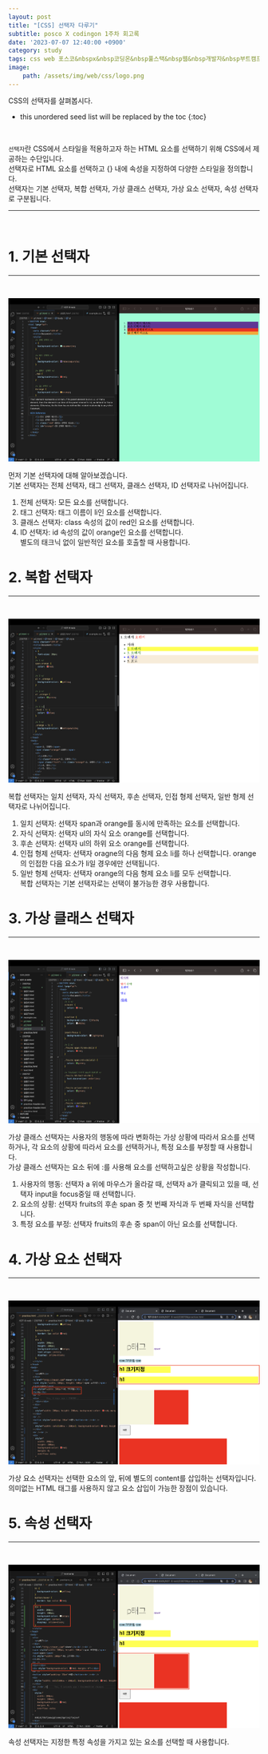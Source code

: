```yaml
---
layout: post
title: "[CSS] 선택자 다루기"
subtitle: posco X codingon 1주차 회고록
date: '2023-07-07 12:40:00 +0900'
category: study
tags: css web 포스코&nbspx&nbsp코딩온&nbsp풀스택&nbsp웹&nbsp개발자&nbsp부트캠프&nbsp8기
image:
    path: /assets/img/web/css/logo.png
---
```


CSS의 선택자를 살펴봅시다.<br>

<!--more-->

* this unordered seed list will be replaced by the toc
{:toc}
<br>

`선택자`란 CSS에서 스타일을 적용하고자 하는 HTML 요소를 선택하기 위해 CSS에서 제공하는 수단입니다.<br>
선택자로 HTML 요소를 선택하고 {} 내에 속성을 지정하여 다양한 스타일을 정의합니다.<br>
선택자는 기본 선택자, 복합 선택자, 가상 클래스 선택자, 가상 요소 선택자, 속성 선택자로 구분됩니다.<br>

---
<br>

# 1. 기본 선택자
---
<br>

![1](/assets/img/web/css/2023-07-07-[CSS]_선택자_다루기/1.png)
<br>

먼저 기본 선택자에 대해 알아보겠습니다.<br>
기본 선택자는 전체 선택자, 태그 선택자, 클래스 선택자, ID 선택자로 나뉘어집니다.<br>
1. 전체 선택자: 모든 요소를 선택합니다.<br>
2. 태그 선택자: 태그 이름이 li인 요소를 선택합니다.<br>
3. 클래스 선택자: class 속성의 값이 red인 요소를 선택합니다.<br>
4. ID 선택자: id 속성의 값이 orange인 요소를 선택합니다.<br>
별도의 태크닉 없이 일반적인 요소를 호출할 때 사용합니다.<br>


# 2. 복합 선택자
---
<br>

![2](/assets/img/web/css/2023-07-07-[CSS]_선택자_다루기/2.png)
<br>

복합 선택자는 일치 선택자, 자식 선택자, 후손 선택자, 인접 형제 선택자, 일반 형제 선택자로 나뉘어집니다.<br>
1. 일치 선택자: 선택자 span과 orange를 동시에 만족하는 요소를 선택합니다.<br>
2. 자식 선택자: 선택자 ul의 자식 요소 orange를 선택합니다.<br>
3. 후손 선택자: 선택자 ul의 하위 요소 orange를 선택합니다.<br>
4. 인접 형제 선택자: 선택자 oragne의 다음 형제 요소 li를 하나 선택합니다. orange의 인접한 다음 요소가 li일 경우에만 선택됩니다.<br>
5. 일반 형제 선택자: 선택자 orange의 다음 형제 요소 li를 모두 선택합니다.<br>
복합 선택자는 기본 선택자로는 선택이 불가능한 경우 사용합니다.<br>


# 3. 가상 클래스 선택자
---
<br>

![3](/assets/img/web/css/2023-07-07-[CSS]_선택자_다루기/3.png)
<br>

가상 클래스 선택자는 사용자의 행동에 따라 변화하는 가상 상황에 따라서 요소를 선택하거나, 각 요소의 상황에 따라서 요소를 선택하거나, 특정 요소를 부정할 때 사용합니다.<br>
가상 클래스 선택자는 요소 뒤에 :를 사용해 요소를 선택하고싶은 상황을 작성합니다.<br>
1. 사용자의 행동: 선택자 a 위에 마우스가 올라갈 때, 선택자 a가 클릭되고 있을 때, 선택자 input을 focus중일 때 선택합니다.<br>
2. 요소의 상황: 선택자 fruits의 후손 span 중 첫 번째 자식과 두 번째 자식을 선택합니다.<br>
3. 특정 요소를 부정: 선택자 fruits의 후손 중 span이 아닌 요소를 선택합니다.<br>


# 4. 가상 요소 선택자
---
<br>

![4](/assets/img/web/css/2023-07-07-[CSS]_선택자_다루기/4.png)
<br>

가상 요소 선택자는 선택한 요소의 앞, 뒤에 별도의 content를 삽입하는 선택자입니다.<br>
의미없는 HTML 태그를 사용하지 않고 요소 삽입이 가능한 장점이 있습니다.<br>


# 5. 속성 선택자
---
<br>

![5](/assets/img/web/css/2023-07-07-[CSS]_선택자_다루기/5.png)
<br>

속성 선택자는 지정한 특정 속성을 가지고 있는 요소를 선택할 때 사용합니다.<br>

